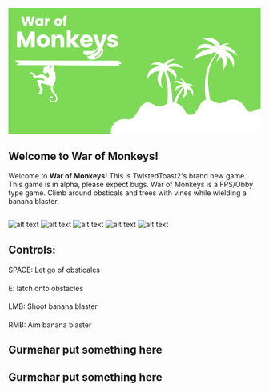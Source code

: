![alt text](https://raw.githubusercontent.com/Ishaanlikescandy/War-of-Monkeys/Images/War%20of.png)
## Welcome to War of Monkeys!
Welcome to **War of Monkeys!** This is TwistedToast2's brand new game. This game is in alpha, please expect bugs. War of Monkeys is a FPS/Obby type game. Climb around obsticals and trees with vines while wielding a banana blaster.
## 
![alt text](https://img.shields.io/badge/Gurmehar-Put%20Button%20Here-red)
![alt text](https://img.shields.io/badge/Gurmehar-Put%20Button%20Here-orange)
![alt text](https://img.shields.io/badge/Gurmehar-Put%20Button20Here-yellow)
![alt text](https://img.shields.io/badge/Gurmehar-Put%20Button%20Here-success)
![alt text](https://img.shields.io/badge/Gurmehar-Put%20Button%20Here-blue)

## Controls:
#### 
SPACE: Let go of obsticales
#### 
E: latch onto obstacles
####
LMB: Shoot banana blaster
####
RMB: Aim banana blaster

## Gurmehar put something here

## Gurmehar put something here

